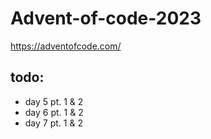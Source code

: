 # Advent-of-code-2023
https://adventofcode.com/

## todo:

- day 5 pt. 1 & 2
- day 6 pt. 1 & 2
- day 7 pt. 1 & 2
